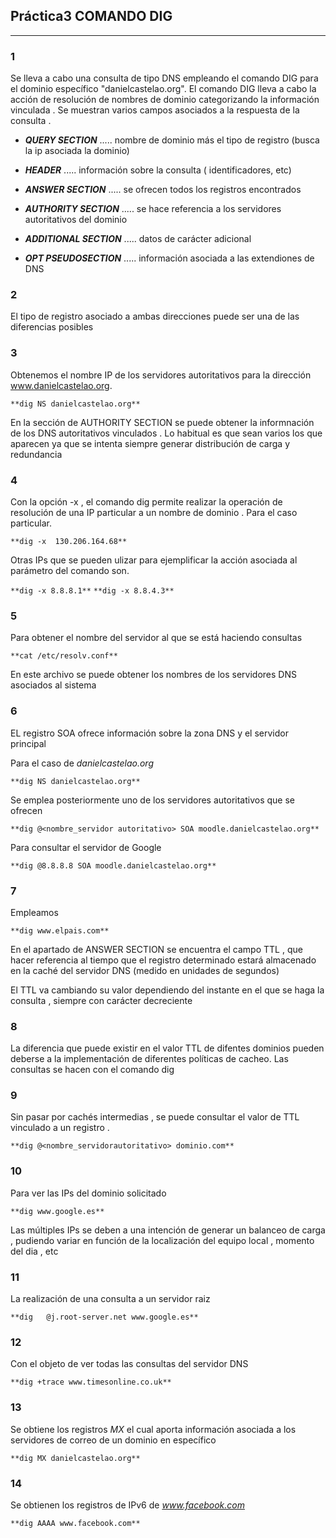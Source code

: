 ## Práctica3    COMANDO DIG 


*******


### 1


Se lleva a cabo una consulta de tipo DNS empleando el comando DIG para el dominio específico "danielcastelao.org".
El comando DIG lleva a cabo la acción de resolución de nombres de dominio categorizando la información vinculada .
Se muestran varios campos asociados a la respuesta de la consulta .


- _**QUERY SECTION**_ .....   nombre de dominio más el tipo de registro (busca la ip asociada la dominio)

- _**HEADER**_ ..... información sobre la consulta ( identificadores, etc)

- _**ANSWER SECTION**_ ..... se ofrecen todos los registros encontrados

- _**AUTHORITY SECTION**_ ..... se hace referencia a los servidores autoritativos del dominio

- _**ADDITIONAL SECTION**_ ..... datos de carácter adicional

- _**OPT PSEUDOSECTION**_ .....  información asociada a las extendiones de DNS




### 2



El tipo de registro asociado a ambas direcciones puede ser una de las diferencias posibles 




### 3



Obtenemos el nombre IP de los servidores autoritativos para la dirección www.danielcastelao.org.


```**dig NS danielcastelao.org**```


En la sección de AUTHORITY SECTION se puede obtener la informnación de los DNS autoritativos vinculados .
Lo habitual es que sean varios los que aparecen ya que se intenta siempre generar distribución  de carga y redundancia 



### 4



Con la opción -x , el comando dig permite realizar la operación de resolución de una IP particular a un nombre de dominio . Para el caso particular. 


```**dig -x  130.206.164.68**```


Otras IPs que se pueden ulizar para ejemplificar la acción asociada al parámetro del comando son.

```**dig -x 8.8.8.1**```
```**dig -x 8.8.4.3**```



### 5



Para obtener el nombre del servidor al que se está haciendo consultas 


```**cat /etc/resolv.conf**```


En este archivo se puede obtener los nombres de los servidores DNS asociados al sistema 




### 6



EL registro SOA ofrece información sobre la zona DNS y el servidor principal 


Para el caso de _danielcastelao.org_

```**dig NS danielcastelao.org**```

Se emplea posteriormente uno de los servidores autoritativos que se ofrecen 

```**dig @<nombre_servidor autoritativo> SOA moodle.danielcastelao.org**```


Para consultar el servidor de Google 


```**dig @8.8.8.8 SOA moodle.danielcastelao.org**```




### 7



Empleamos 


```**dig www.elpais.com**```


En el apartado de ANSWER SECTION se encuentra el campo TTL , que hacer referencia al tiempo que el registro determinado estará almacenado en la caché del servidor DNS (medido en unidades de segundos)

El TTL va cambiando su valor dependiendo del instante en el que se haga la consulta , siempre con carácter decreciente



### 8


La diferencia que puede existir en el valor TTL de difentes dominios pueden deberse a la implementación de diferentes políticas de cacheo. Las consultas se hacen con el comando dig 



### 9



Sin pasar por cachés intermedias , se puede consultar el valor de   TTL vinculado a un registro .


```**dig @<nombre_servidorautoritativo> dominio.com**```




### 10



Para ver las IPs del dominio solicitado 


```**dig www.google.es**``` 

Las múltiples IPs se deben a una intención de generar un balanceo de carga , pudiendo variar en función de la localización del equipo local , momento del dia , etc





### 11



La realización de una consulta a un servidor raiz 


```**dig   @j.root-server.net www.google.es**```





### 12



Con el objeto de ver todas las consultas del servidor DNS 



```**dig +trace www.timesonline.co.uk**```





### 13




Se obtiene los registros _MX_  el cual aporta información asociada a los servidores de correo de un dominio en específico


```**dig MX danielcastelao.org**```





### 14



Se obtienen los registros de IPv6 de _www.facebook.com_




```**dig AAAA www.facebook.com**``` 











